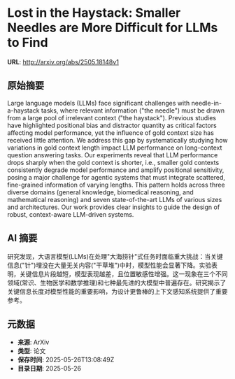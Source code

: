 # Lost in the Haystack: Smaller Needles are More Difficult for LLMs to Find

**URL**: http://arxiv.org/abs/2505.18148v1

## 原始摘要

Large language models (LLMs) face significant challenges with
needle-in-a-haystack tasks, where relevant information ("the needle") must be
drawn from a large pool of irrelevant context ("the haystack"). Previous
studies have highlighted positional bias and distractor quantity as critical
factors affecting model performance, yet the influence of gold context size has
received little attention. We address this gap by systematically studying how
variations in gold context length impact LLM performance on long-context
question answering tasks. Our experiments reveal that LLM performance drops
sharply when the gold context is shorter, i.e., smaller gold contexts
consistently degrade model performance and amplify positional sensitivity,
posing a major challenge for agentic systems that must integrate scattered,
fine-grained information of varying lengths. This pattern holds across three
diverse domains (general knowledge, biomedical reasoning, and mathematical
reasoning) and seven state-of-the-art LLMs of various sizes and architectures.
Our work provides clear insights to guide the design of robust, context-aware
LLM-driven systems.


## AI 摘要

研究发现，大语言模型(LLMs)在处理"大海捞针"式任务时面临重大挑战：当关键信息("针")埋没在大量无关内容("干草堆")中时，模型性能会显著下降。实验表明，关键信息片段越短，模型表现越差，且位置敏感性增强。这一现象在三个不同领域(常识、生物医学和数学推理)和七种最先进的大模型中普遍存在。研究揭示了关键信息长度对模型性能的重要影响，为设计更鲁棒的上下文感知系统提供了重要参考。

## 元数据

- **来源**: ArXiv
- **类型**: 论文
- **保存时间**: 2025-05-26T13:08:49Z
- **目录日期**: 2025-05-26

